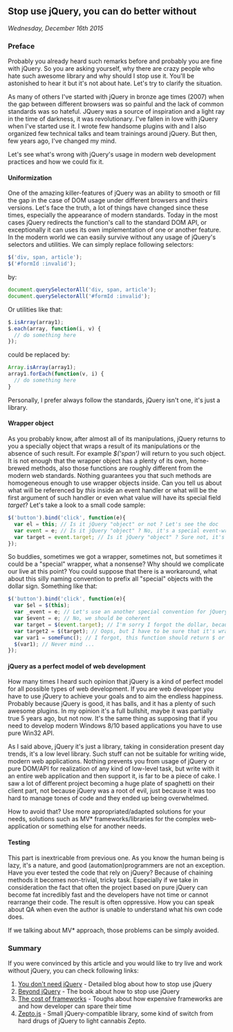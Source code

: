 ## Stop use jQuery, you can do better without

_Wednesday, December 16th 2015_

### Preface

Probably you already heard such remarks before and probably you are fine with jQuery. So you are asking yourself, why there are crazy people who hate such awesome library and why should I stop use it. You'll be astonished to hear it but it's not about hate. Let's try to clarify the situation. 

As many of others I've started with jQuery in bronze age times (2007) when the gap between different browsers was so painful and the lack of common standards was so hateful. JQuery was a source of inspiration and a light ray in the time of darkness, it was revolutionary. I've fallen in love with jQuery when I've started use it. I wrote few handsome plugins with and I also organized few technical talks and team trainings around jQuery. But then, few years ago, I've changed my mind.

Let's see what's wrong with jQuery's usage in modern web development practices and how we could fix it.

#### Uniformization

One of the amazing killer-features of jQuery was an ability to smooth or fill the gap in the case of DOM usage under different browsers and theirs versions. Let's face the truth, a lot of things have changed since these times, especially the appearance of modern standards. Today in the most cases jQuery redirects the function's call to the standard DOM API, or exceptionally it can uses its own implementation of one or another feature. In the modern world we can easily survive without any usage of jQuery's selectors and utilities. We can simply replace following selectors:
```javascript
$('div, span, article');
$('#formId :invalid');
```
by:
```javascript
document.querySelectorAll('div, span, article');
document.querySelectorAll('#formId :invalid');
```
Or utilities like that:
```javascript
$.isArray(array1);
$.each(array, function(i, v) {
  // do something here
});
```
could be replaced by:
```javascript
Array.isArray(array1);
array1.forEach(function(v, i) {
  // do something here
}
```
Personally, I prefer always follow the standards, jQuery isn't one, it's just a library.

#### Wrapper object

As you probably know, after almost all of its manipulations, jQuery returns to you a specially object that wraps a result of its manipulations or the absence of such result. For example *$('span')* will return to you such object. It is not enough that the wrapper object has a plenty of its own, home-brewed methods, also those functions are roughly different from the modern web standards. Nothing guarantees you that such methods are homogeneous enough to use wrapper objects inside. Can you tell us about what will be referenced by *this* inside an event handler or what will be the first argument of such handler or even what value will have its special field *target*? Let's take a look to a small code sample:
```javascript
$('button').bind('click', function(e){
  var el = this; // Is it jQuery "object" or not ? Let's see the doc
  var event = e; // Is it jQuery "object" ? No, it's a special event-wrapper object
  var target = event.target; // Is it jQuery "object" ? Sure not, it's a simple DOM element
});
```
So buddies, sometimes we got a wrapper, sometimes not, but sometimes it could be a "special" wrapper, what a nonsense? Why should we complicate our live at this point?
You could suppose that there is a workaround, what about this silly naming convention to prefix all "special" objects with the dollar sign. Something like that:
```javascript
$('button').bind('click', function(e){
  var $el = $(this);
  var _event = e; // Let's use an another special convention for jQuery's events wrapper, prefix _
  var $event = e; // No, we should be coherent
  var target = $(event.target); // I'm sorry I forgot the dollar, because I'm just a human
  var target2 = $(target); // Oops, but I have to be sure that it's wrapped
  var var1 = someFunc(); // I forgot, this function should return $ or simple NodeList
  $(var1); // Never mind ...
});
```

#### jQuery as a perfect model of web development

How many times I heard such opinion that jQuery is a kind of perfect model for all possible types of web development. If you are web developer you have to use jQuery to achieve your goals and to aim the endless happiness. Probably because jQuery is good, it has balls, and it has a plenty of such awesome plugins. In my opinion it's a full bullshit, maybe it was partially true 5 years ago, but not now. It's the same thing as supposing that if you need to develop modern Windows 8/10 based applications you have to use pure Win32 API.

As I said above, jQuery it's just a library, taking in consideration present day trends, it's a low level library. Such stuff can not be suitable for writing wide, modern web applications. Nothing prevents you from usage of jQuery or pure DOM/API for realization of any kind of low-level task, but write with it an entire web application and then support it, is far to be a piece of cake. I saw a lot of different project becoming a huge plate of spaghetti on their client part, not because jQuery was a root of evil, just because it was too hard to manage tones of code and they ended up being overwhelmed.

How to avoid that? Use more appropriated/adapted solutions for your needs, solutions such as MV* frameworks/libraries for the complex web-application or something else for another needs.

#### Testing

This part is inextricable from previous one. As you know the human being is lazy, it's a nature, and good (automation)programmers are not an exception. Have you ever tested the code that rely on jQuery? Because of chaining methods it becomes non-trivial, tricky task. Especially if we take in consideration the fact that often the project based on pure jQuery can become fat incredibly fast and the developers have not time or cannot rearrange their code. The result is often oppressive. How you can speak about QA when even the author is unable to understand what his own code does.

If we talking about MV* approach, those problems can be simply avoided.

### Summary

If you were convinced by this article and you would like to try live and work without jQuery, you can check following links:

1. [You don't need jQuery](http://blog.garstasio.com/you-dont-need-jquery/) - Detailed blog about how to stop use jQuery
2. [Beyond jQuery](https://leanpub.com/beyondjquery) - The book about how to stop use jQuery
3. [The cost of frameworks](https://aerotwist.com/blog/the-cost-of-frameworks/) - Toughs about how expensive frameworks are and how developer can spare their time
4. [Zepto.js](http://zeptojs.com) - Small jQuery-compatible library, some kind of switch from hard drugs of jQuery to light cannabis Zepto.